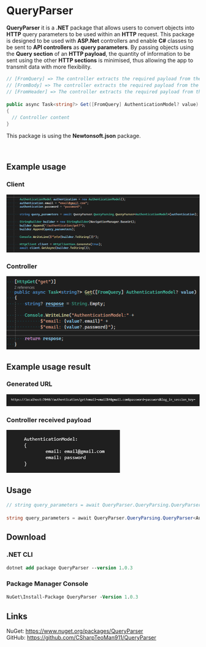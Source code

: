 # QueryParser

**QueryParser** it is a **.NET** package that allows users to convert objects into **HTTP** query parameters to be used within an **HTTP** request. This package is designed to be used with **ASP.Net** controllers and enable **C#** classes to be sent to **API controllers** as **query parameters**. By passing objects using the **Query section** of an **HTTP payload**, the quantity of information to be sent using the other **HTTP sections** is minimised, thus allowing the app to transmit data with more flexibility.
```cs
// [FromQuery] => The controller extracts the required payload from the url query parameters
// [FromBody] => The controller extracts the required payload from the HTTP payload Body section
// [FromHeader] => The controller extracts the required payload from the HTTP payload Header section

public async Task<string?> Get([FromQuery] AuthenticationModel? value)
{
  // Controller content
}
``` 
This package is using the **Newtonsoft.json** package. 

<br/>

## Example usage
### Client
![QueryParser Example](https://raw.githubusercontent.com/CSharpTeoMan911/QueryParser/master/assets/images/QueryParser%20Example.png)
### Controller
![GetAPI Example](https://raw.githubusercontent.com/CSharpTeoMan911/QueryParser/master/assets/images/Get%20API.png)


## Example usage result
### Generated URL
![QueryParser Result](https://raw.githubusercontent.com/CSharpTeoMan911/QueryParser/master/assets/images/QueryParser%20Result.png)
### Controller received payload
![Controller Result](https://raw.githubusercontent.com/CSharpTeoMan911/QueryParser/master/assets/images/Controller%20Result.png)


## Usage

```cs 
// string query_parameters = await QueryParser.QueryParsing.QueryParser<TypeOfTheObjectToBeParsed>(object_to_be_parsed);

string query_parameters = await QueryParser.QueryParsing.QueryParser<AuthenticationModel>(authentication);
```

## Download

### .NET CLI 
``` ps
dotnet add package QueryParser --version 1.0.3
```

### Package Manager Console
``` ps
NuGet\Install-Package QueryParser -Version 1.0.3
```

## Links
NuGet: https://www.nuget.org/packages/QueryParser
\
GitHub: https://github.com/CSharpTeoMan911/QueryParser
